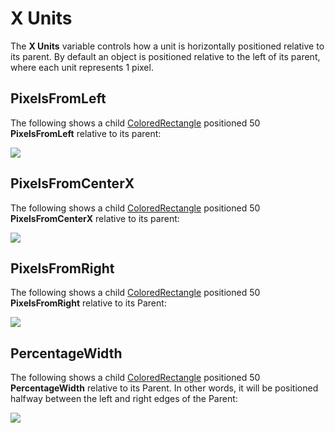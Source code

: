 # X Units

The **X Units** variable controls how a unit is horizontally positioned relative to its parent. By default an object is positioned relative to the left of its parent, where each unit represents 1 pixel.

## PixelsFromLeft

The following shows a child [ColoredRectangle](https://github.com/vchelaru/Gum/tree/8c293a405185cca0e819b810220de684b436daf9/docs/Gum%20Elements/General%20Properties/ColoredRectangle/README.md) positioned 50 **PixelsFromLeft** relative to its parent:

![](<../../../.gitbook/assets/PixelsFromLeftGum (1).png>)

## PixelsFromCenterX

The following shows a child [ColoredRectangle](https://github.com/vchelaru/Gum/tree/8c293a405185cca0e819b810220de684b436daf9/docs/Gum%20Elements/General%20Properties/ColoredRectangle/README.md) positioned 50 **PixelsFromCenterX** relative to its parent:

![](<../../../.gitbook/assets/PixelsFromCenterXGum (1).png>)

## PixelsFromRight

The following shows a child [ColoredRectangle](https://github.com/vchelaru/Gum/tree/8c293a405185cca0e819b810220de684b436daf9/docs/Gum%20Elements/General%20Properties/ColoredRectangle/README.md) positioned 50 **PixelsFromRight** relative to its Parent:

![](<../../../.gitbook/assets/PixelsFromRightGum (1).png>)

## PercentageWidth

The following shows a child [ColoredRectangle](https://github.com/vchelaru/Gum/tree/8c293a405185cca0e819b810220de684b436daf9/docs/Gum%20Elements/General%20Properties/ColoredRectangle/README.md) positioned 50 **PercentageWidth** relative to its Parent. In other words, it will be positioned halfway between the left and right edges of the Parent:

![](../../../.gitbook/assets/PercentageWidthGum.png)
